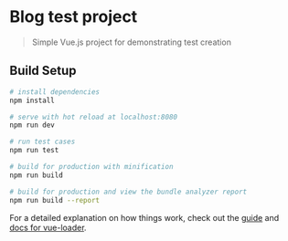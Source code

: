 # Blog test project

> Simple Vue.js project for demonstrating test creation

## Build Setup

``` bash
# install dependencies
npm install

# serve with hot reload at localhost:8080
npm run dev

# run test cases
npm run test

# build for production with minification
npm run build

# build for production and view the bundle analyzer report
npm run build --report
```

For a detailed explanation on how things work, check out the [guide](http://vuejs-templates.github.io/webpack/) and [docs for vue-loader](http://vuejs.github.io/vue-loader).
